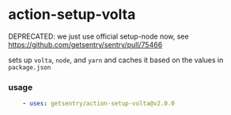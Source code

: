 action-setup-volta
==================

DEPRECATED: we just use official setup-node now, see https://github.com/getsentry/sentry/pull/75466


sets up `volta`, `node`, and `yarn` and caches it based on the values in `package.json`


### usage

```yaml
    - uses: getsentry/action-setup-volta@v2.0.0
```
